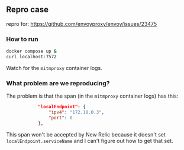 ## Repro case

repro for: https://github.com/envoyproxy/envoy/issues/23475

### How to run

```sh
docker compose up &
curl localhost:7572
```

Watch for the `mitmproxy` container logs.

### What problem are we reproducing?

The problem is that the span (in the `mitmproxy` container logs) has this:

```json
            "localEndpoint": {
                "ipv4": "172.18.0.3",
                "port": 0
            },
```

This span won't be accepted by New Relic because it doesn't set `localEndpoint.serviceName` and I can't figure out how to get that set.
